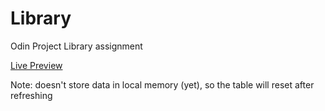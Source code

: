 # Library
Odin Project Library assignment

[Live Preview](https://kaylanw4.github.io/Library/)

Note: doesn't store data in local memory (yet), so the table will reset after refreshing
